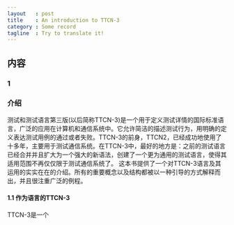 ```yaml
--- 
layout   : post
title    : An introduction to TTCN-3
category : Some record
tagline  : Try to translate it!
---
```


##  内容
### 1
### 介绍
测试和测试语言第三版(以后简称TTCN-3)是一个用于定义测试详情的国际标准语言，广泛的应用在计算机和通信系统中。它允许简洁的描述测试行为，用明确的定义表达测试用例的通过或者失败。TTCN-3的前身，TTCN2，已经成功地使用了十多年，主要用于测试通信系统。在TTCN-3中，最好的地方是：之前的测试语言已经合并并且扩大为一个强大的新语法，创建了一个更为通用的测试语言，使得其适用范围不再仅仅限于测试通信系统了。
这本书提供了一个对TTCN-3语言及其运用的实实在在的介绍。所有的重要概念以及结构都被以一种引导的方式解释而出，并且很注重广泛的例程。
#### 1.1 作为语言的TTCN-3
TTCN-3是一个

